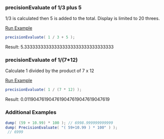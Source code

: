 ### precisionEvaluate of 1/3 plus 5

1/3 is calculated then 5 is added to the total.  Display is limited to 20 threes.

<a href="https://try.boxlang.io/?code=eJwrKEpNzizOzM9zLUvMKU0sSdVQMFTQVzBW0FYwVdC05gIAu0AJTQ%3D%3D" target="_blank">Run Example</a>

```java
precisionEvaluate( 1 / 3 + 5 );

```

Result: 5.333333333333333333333333333333333

### precisionEvaluate of 1/(7*12)

Calculate 1 divided by the product of 7 x 12

<a href="https://try.boxlang.io/?code=eJwrKEpNzizOzM9zLUvMKU0sSdVQMFTQV9AwV9BSMDTSVNC05gIA2IoJzw%3D%3D" target="_blank">Run Example</a>

```java
precisionEvaluate( 1 / (7 * 12) );

```

Result: 0.0119047619047619047619047619047619

### Additional Examples


```java
dump( (59 + 10.99) * 100 ); // 6998.999999999999
dump( PrecisionEvaluate( "( 59+10.99 ) * 100" ) );
 // 6999

```


